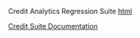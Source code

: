 Credit Analytics Regression Suite [html](http://www.credit-trader.net/RegressionSuite.html)

[Credit Suite Documentation](http://www.credit-trader.net/Begin.html)